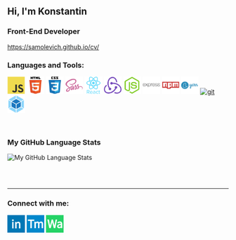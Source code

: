 ## Hi, I'm Konstantin

### Front-End Developer

https://samolevich.github.io/cv/


### Languages and Tools:

[<img src='https://raw.githubusercontent.com/devicons/devicon/master/icons/javascript/javascript-original.svg' alt='javascript' width='40' height='40'/>](https://developer.mozilla.org/en-US/docs/Web/JavaScript "JS website")
[<img src='https://raw.githubusercontent.com/devicons/devicon/master/icons/html5/html5-original-wordmark.svg' alt='html5' width='40' height='40'/>](https://www.w3.org/html/ "HTML website")
[<img src='https://raw.githubusercontent.com/devicons/devicon/master/icons/css3/css3-original-wordmark.svg' alt='css3' width='40' height='40'/>](https://www.w3schools.com/css/ "CSS3 website")
[<img src='https://raw.githubusercontent.com/devicons/devicon/master/icons/sass/sass-original.svg' alt='sass' width='40' height='40'/>](https://sass-lang.com/ "Sass website")
[<img src='https://raw.githubusercontent.com/devicons/devicon/master/icons/react/react-original-wordmark.svg' alt='react' width='40' height='40'/>](https://reactjs.org/ "ReactJS website")
[<img src='https://raw.githubusercontent.com/devicons/devicon/master/icons/redux/redux-original.svg' alt='redux' width='40' height='40'/>](https://redux.js.org/ "ReduxJS website")
[<img src='https://github.com/devicons/devicon/blob/1119b9f84c0290e0f0b38982099a2bd027a48bf1/icons/nodejs/nodejs-plain.svg' alt='nodejs' width='40' height='40'/>](https://nodejs.org/ "NodeJS website")
[<img src='https://raw.githubusercontent.com/devicons/devicon/master/icons/express/express-original-wordmark.svg' alt='express' width='40' height='40'/>](https://expressjs.com/ "ExpressJS website")
[<img src='https://raw.githubusercontent.com/devicons/devicon/master/icons/npm/npm-original-wordmark.svg' alt='npm' width='40' height='40'/>](https://www.npmjs.com/ "NpmJS website")
[<img src='https://raw.githubusercontent.com/devicons/devicon/master/icons/yarn/yarn-original-wordmark.svg' alt='yarn' width='40' height='40'/>](https://yarnpkg.com/ "Yarn website")
[<img src='https://www.vectorlogo.zone/logos/git-scm/git-scm-icon.svg' alt='git' width='40' height='40'/>](https://git-scm.com/ "Website about Git")
[<img src='https://raw.githubusercontent.com/devicons/devicon/d00d0969292a6569d45b06d3f350f463a0107b0d/icons/webpack/webpack-original.svg' alt='webpack' width='40' height='40'/>](https://webpack.js.org/ "Webpack website")
<!-- [<img src='https://raw.githubusercontent.com/devicons/devicon/1119b9f84c0290e0f0b38982099a2bd027a48bf1/icons/d3js/d3js-plain.svg' alt='D3.js' width='40' height='40'/>](https://d3js.org/ "D3.js website") -->
<!-- [<img src='https://raw.githubusercontent.com/devicons/devicon/1119b9f84c0290e0f0b38982099a2bd027a48bf1/icons/typescript/typescript-plain.svg' alt='typescript' width='40' height='40'/>](https://www.typescriptlang.org/ "TypeScript website") -->
<br/>

### My GitHub Language Stats

![My GitHub Language Stats](https://github-readme-stats.vercel.app/api/top-langs/?username=samolevich&langs_count=5&layout=compact&theme=buefy)

<br/><br/>

---

### Connect with me:

[<img src='./img/linkedin-android-chrome-192x192.png' alt='linkedin.com/in/samolevich/' width='40' height='40'/>](https://www.linkedin.com/in/samolevich/ "Connect with me via LinkedIn")
[<img src='./img/telegram-android-chrome-192x192.png' alt='t.me/samolevich' width='40' height='40'/>](https://t.me/samolevich "Connect with me via Telegram messenger")
[<img src='./img/whatsapp-android-chrome-192x192.png' alt='wa.me/79263248737' width='40' height='40' fill='#333'/>](https://wa.me/79263248737 "Connect with me via WhatsApp messenger")

